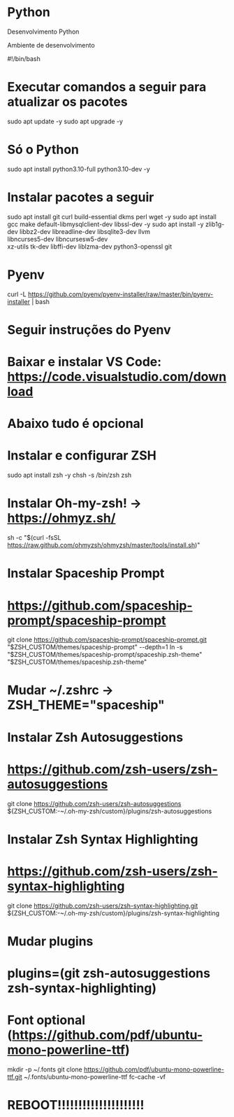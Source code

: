 # Python
Desenvolvimento Python

Ambiente de desenvolvimento

#!/bin/bash

# Executar comandos a seguir para atualizar os pacotes
sudo apt update -y
sudo apt upgrade -y

# Só o Python
sudo apt install python3.10-full python3.10-dev -y

# Instalar pacotes a seguir
sudo apt install git curl build-essential dkms perl wget -y
sudo apt install gcc make default-libmysqlclient-dev libssl-dev -y
sudo apt install -y zlib1g-dev libbz2-dev libreadline-dev libsqlite3-dev llvm \
  libncurses5-dev libncursesw5-dev \
  xz-utils tk-dev libffi-dev liblzma-dev python3-openssl git
  
# Pyenv
curl -L https://github.com/pyenv/pyenv-installer/raw/master/bin/pyenv-installer | bash
# Seguir instruções do Pyenv

# Baixar e instalar VS Code: https://code.visualstudio.com/download

# Abaixo tudo é opcional

# Instalar e configurar ZSH
sudo apt install zsh -y
chsh -s /bin/zsh
zsh

# Instalar Oh-my-zsh! -> https://ohmyz.sh/
sh -c "$(curl -fsSL https://raw.github.com/ohmyzsh/ohmyzsh/master/tools/install.sh)"

# Instalar Spaceship Prompt
# https://github.com/spaceship-prompt/spaceship-prompt
git clone https://github.com/spaceship-prompt/spaceship-prompt.git "$ZSH_CUSTOM/themes/spaceship-prompt" --depth=1
ln -s "$ZSH_CUSTOM/themes/spaceship-prompt/spaceship.zsh-theme" "$ZSH_CUSTOM/themes/spaceship.zsh-theme"

# Mudar ~/.zshrc -> ZSH_THEME="spaceship"

# Instalar Zsh Autosuggestions
# https://github.com/zsh-users/zsh-autosuggestions
git clone https://github.com/zsh-users/zsh-autosuggestions ${ZSH_CUSTOM:-~/.oh-my-zsh/custom}/plugins/zsh-autosuggestions

# Instalar Zsh Syntax Highlighting
# https://github.com/zsh-users/zsh-syntax-highlighting
git clone https://github.com/zsh-users/zsh-syntax-highlighting.git ${ZSH_CUSTOM:-~/.oh-my-zsh/custom}/plugins/zsh-syntax-highlighting

# Mudar plugins
# plugins=(git zsh-autosuggestions zsh-syntax-highlighting)

# Font optional (https://github.com/pdf/ubuntu-mono-powerline-ttf)
mkdir -p ~/.fonts
git clone https://github.com/pdf/ubuntu-mono-powerline-ttf.git ~/.fonts/ubuntu-mono-powerline-ttf
fc-cache -vf

# REBOOT!!!!!!!!!!!!!!!!!!!!!
